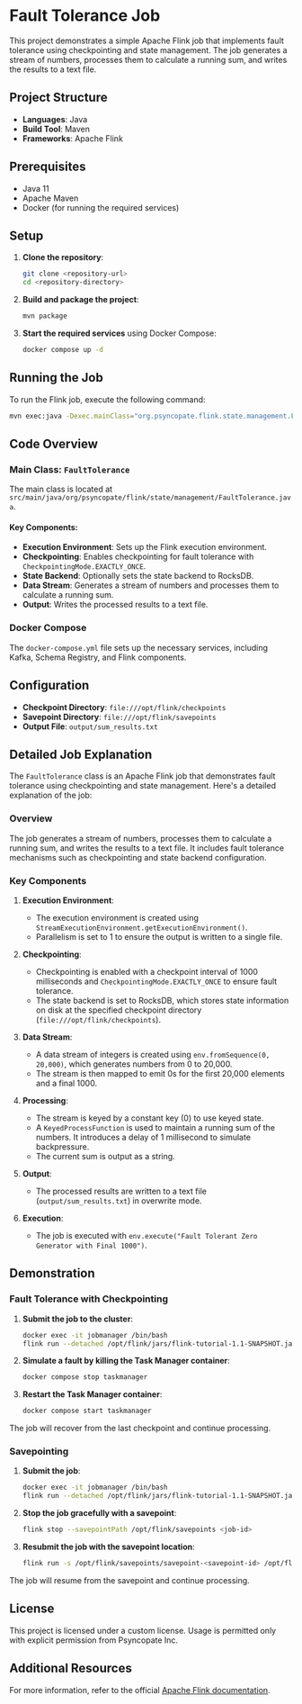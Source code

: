 # Fault Tolerance Job

This project demonstrates a simple Apache Flink job that implements fault tolerance using checkpointing and state management. The job generates a stream of numbers, processes them to calculate a running sum, and writes the results to a text file.

## Project Structure

- **Languages**: Java
- **Build Tool**: Maven
- **Frameworks**: Apache Flink

## Prerequisites

- Java 11
- Apache Maven
- Docker (for running the required services)

## Setup

1. **Clone the repository**:
    ```sh
    git clone <repository-url>
    cd <repository-directory>
    ```

2. **Build and package the project**:
    ```sh
    mvn package
    ```

3. **Start the required services** using Docker Compose:
    ```sh
    docker compose up -d
    ```

## Running the Job

To run the Flink job, execute the following command:

```sh
mvn exec:java -Dexec.mainClass="org.psyncopate.flink.state.management.FaultTolerance"
```

## Code Overview

### Main Class: `FaultTolerance`

The main class is located at `src/main/java/org/psyncopate/flink/state/management/FaultTolerance.java`.

#### Key Components:

- **Execution Environment**: Sets up the Flink execution environment.
- **Checkpointing**: Enables checkpointing for fault tolerance with `CheckpointingMode.EXACTLY_ONCE`.
- **State Backend**: Optionally sets the state backend to RocksDB.
- **Data Stream**: Generates a stream of numbers and processes them to calculate a running sum.
- **Output**: Writes the processed results to a text file.

### Docker Compose

The `docker-compose.yml` file sets up the necessary services, including Kafka, Schema Registry, and Flink components.

## Configuration

- **Checkpoint Directory**: `file:///opt/flink/checkpoints`
- **Savepoint Directory**: `file:///opt/flink/savepoints`
- **Output File**: `output/sum_results.txt`

## Detailed Job Explanation

The `FaultTolerance` class is an Apache Flink job that demonstrates fault tolerance using checkpointing and state management. Here's a detailed explanation of the job:

### Overview
The job generates a stream of numbers, processes them to calculate a running sum, and writes the results to a text file. It includes fault tolerance mechanisms such as checkpointing and state backend configuration.

### Key Components

1. **Execution Environment**:
   - The execution environment is created using `StreamExecutionEnvironment.getExecutionEnvironment()`.
   - Parallelism is set to 1 to ensure the output is written to a single file.

2. **Checkpointing**:
   - Checkpointing is enabled with a checkpoint interval of 1000 milliseconds and `CheckpointingMode.EXACTLY_ONCE` to ensure fault tolerance.
   - The state backend is set to RocksDB, which stores state information on disk at the specified checkpoint directory (`file:///opt/flink/checkpoints`).

3. **Data Stream**:
   - A data stream of integers is created using `env.fromSequence(0, 20,000)`, which generates numbers from 0 to 20,000.
   - The stream is then mapped to emit 0s for the first 20,000 elements and a final 1000.

4. **Processing**:
   - The stream is keyed by a constant key (0) to use keyed state.
   - A `KeyedProcessFunction` is used to maintain a running sum of the numbers. It introduces a delay of 1 millisecond to simulate backpressure.
   - The current sum is output as a string.

5. **Output**:
   - The processed results are written to a text file (`output/sum_results.txt`) in overwrite mode.

6. **Execution**:
   - The job is executed with `env.execute("Fault Tolerant Zero Generator with Final 1000")`.

## Demonstration

### Fault Tolerance with Checkpointing

1. **Submit the job to the cluster**:
    ```sh
    docker exec -it jobmanager /bin/bash
    flink run --detached /opt/flink/jars/flink-tutorial-1.1-SNAPSHOT.jar
    ```

2. **Simulate a fault by killing the Task Manager container**:
    ```sh
    docker compose stop taskmanager
    ```

3. **Restart the Task Manager container**:
    ```sh
    docker compose start taskmanager
    ```

The job will recover from the last checkpoint and continue processing.

### Savepointing

1. **Submit the job**:
    ```sh
    docker exec -it jobmanager /bin/bash
    flink run --detached /opt/flink/jars/flink-tutorial-1.1-SNAPSHOT.jar
    ```

2. **Stop the job gracefully with a savepoint**:
    ```sh
    flink stop --savepointPath /opt/flink/savepoints <job-id>
    ```

3. **Resubmit the job with the savepoint location**:
    ```sh
    flink run -s /opt/flink/savepoints/savepoint-<savepoint-id> /opt/flink/jars/flink-tutorial-1.1-SNAPSHOT.jar
    ```

The job will resume from the savepoint and continue processing.

## License

This project is licensed under a custom license. Usage is permitted only with explicit permission from Psyncopate Inc.

## Additional Resources

For more information, refer to the official [Apache Flink documentation](https://flink.apache.org/).